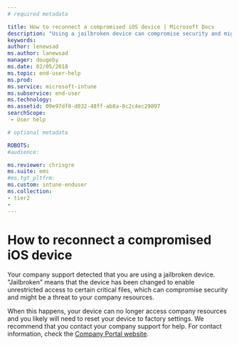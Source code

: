```yaml
---
# required metadata

title: How to reconnect a compromised iOS device | Microsoft Docs
description: "Using a jailbroken device can compromise security and might be a threat to your company resources."
keywords:
author: lenewsad
ms.author: lanewsad
manager: dougeby
ms.date: 02/05/2018
ms.topic: end-user-help
ms.prod:
ms.service: microsoft-intune
ms.subservice: end-user
ms.technology:
ms.assetid: 09e97df0-d032-48ff-ab8a-8c2c4ec29897
searchScope:
 - User help

# optional metadata

ROBOTS:  
#audience:

ms.reviewer: chrisgre
ms.suite: ems
#ms.tgt_pltfrm:
ms.custom: intune-enduser
ms.collection:
- tier2
- 
---
```


# How to reconnect a compromised iOS device

Your company support detected that you are using a jailbroken device. "Jailbroken" means that the device has been changed to enable unrestricted access to certain critical files, which can compromise security and might be a threat to your company resources. 

When this happens, your device can no longer access company resources and you likely will need to reset your device to factory settings. We recommend that you contact your company support for help. For contact information, check the [Company Portal website](https://go.microsoft.com/fwlink/?linkid=2010980).
